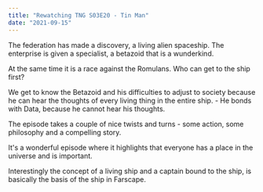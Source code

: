 ```yaml
---
title: "Rewatching TNG S03E20 - Tin Man"
date: "2021-09-15"
---
```


The federation has made a discovery, a living alien spaceship. The enterprise is given a specialist, a betazoid that is a wunderkind.

At the same time it is a race against the Romulans. Who can get to the ship first?

We get to know the Betazoid and his difficulties to adjust to society because he can hear the thoughts of every living thing in the entire ship. - He bonds with Data, because he cannot hear his thoughts.

The episode takes a couple of nice twists and turns - some action, some philosophy and a compelling story.

It's a wonderful episode where it highlights that everyone has a place in the universe and is important.

Interestingly the concept of a living ship and a captain bound to the ship, is basically the basis of the ship in Farscape.
